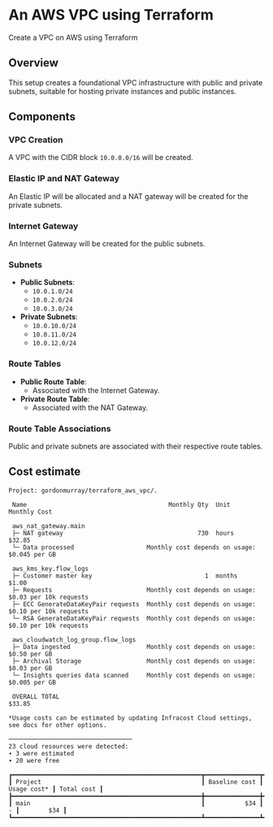 # An AWS VPC using Terraform

Create a VPC on AWS using Terraform

## Overview
This setup creates a foundational VPC infrastructure with public and private subnets, suitable for hosting private instances and public instances.

## Components

### VPC Creation
A VPC with the CIDR block `10.0.0.0/16` will be created.

### Elastic IP and NAT Gateway
An Elastic IP will be allocated and a NAT gateway will be created for the private subnets.

### Internet Gateway
An Internet Gateway will be created for the public subnets.

### Subnets
- **Public Subnets**:
  - `10.0.1.0/24`
  - `10.0.2.0/24`
  - `10.0.3.0/24`
- **Private Subnets**:
  - `10.0.10.0/24`
  - `10.0.11.0/24`
  - `10.0.12.0/24`

### Route Tables
- **Public Route Table**:
  - Associated with the Internet Gateway.
- **Private Route Table**:
  - Associated with the NAT Gateway.

### Route Table Associations
Public and private subnets are associated with their respective route tables.



## Cost estimate

```
Project: gordonmurray/terraform_aws_vpc/.

 Name                                       Monthly Qty  Unit                    Monthly Cost

 aws_nat_gateway.main
 ├─ NAT gateway                                     730  hours                         $32.85
 └─ Data processed                    Monthly cost depends on usage: $0.045 per GB

 aws_kms_key.flow_logs
 ├─ Customer master key                               1  months                         $1.00
 ├─ Requests                          Monthly cost depends on usage: $0.03 per 10k requests
 ├─ ECC GenerateDataKeyPair requests  Monthly cost depends on usage: $0.10 per 10k requests
 └─ RSA GenerateDataKeyPair requests  Monthly cost depends on usage: $0.10 per 10k requests

 aws_cloudwatch_log_group.flow_logs
 ├─ Data ingested                     Monthly cost depends on usage: $0.50 per GB
 ├─ Archival Storage                  Monthly cost depends on usage: $0.03 per GB
 └─ Insights queries data scanned     Monthly cost depends on usage: $0.005 per GB

 OVERALL TOTAL                                                                        $33.85

*Usage costs can be estimated by updating Infracost Cloud settings, see docs for other options.

──────────────────────────────────
23 cloud resources were detected:
∙ 3 were estimated
∙ 20 were free

┏━━━━━━━━━━━━━━━━━━━━━━━━━━━━━━━━━━━━━━━━━━━━━━━━━━━━┳━━━━━━━━━━━━━━━┳━━━━━━━━━━━━━┳━━━━━━━━━━━━┓
┃ Project                                            ┃ Baseline cost ┃ Usage cost* ┃ Total cost ┃
┣━━━━━━━━━━━━━━━━━━━━━━━━━━━━━━━━━━━━━━━━━━━━━━━━━━━━╋━━━━━━━━━━━━━━━╋━━━━━━━━━━━━━╋━━━━━━━━━━━━┫
┃ main                                               ┃           $34 ┃           - ┃        $34 ┃
┗━━━━━━━━━━━━━━━━━━━━━━━━━━━━━━━━━━━━━━━━━━━━━━━━━━━━┻━━━━━━━━━━━━━━━┻━━━━━━━━━━━━━┻━━━━━━━━━━━━┛
```

